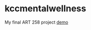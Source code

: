 # kccmentalwellness
My final ART 258 project 
[demo](https://raescano.github.io/kccmentalwellness/)

